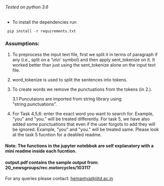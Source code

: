 ###### Tested on python 3.6

- To install the dependencies run
```
 pip install -r requirements.txt
```

### Assumptions: 
1. To preprocess the input text file, first we split it in terms of paragraph if any (i.e., split on a '\n\n' symbol) and then apply sent\_tokenize on it. It worked better than just using the sent\_tokenize alone on the input text file.

2. word\_tokenize is used to split the sentences into tokens.

3. To create words we remove the punctuations from the tokens (in 2.).

	3.1 Puncutaions are imported from string library using "string.punctuations". 

4. For Task 4,5,6: enter the exact word you want to search for. Example, "you" and "you." will be treated differently. For task 5, we have also added some punctuations that even if the user forgots to add they will be ignored. Example, "you" and "you." will be treated same. Please look at the task 5 fucntion for a deatiled readme.
 

#### Note: The functions in the jupyter notebbok are self explanatory with a mini readme inside each fucntion.

#### output.pdf contains the sample output from: 20\_newsgroups/rec.motorcycles/103117
For any queries please contact: hemantya@iiitd.ac.in

